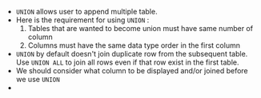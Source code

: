 - `UNION` allows user to append multiple table.
- Here is the requirement for using `UNION` :
	1. Tables that are wanted to become union must have same number of column
	2. Columns must have the same data type order in the first column
- `UNION` by default doesn't join duplicate row from the subsequent table. Use `UNION ALL` to join all rows even if that row exist in the first table.
- We should consider what column to be displayed and/or joined before we use `UNION`
- 